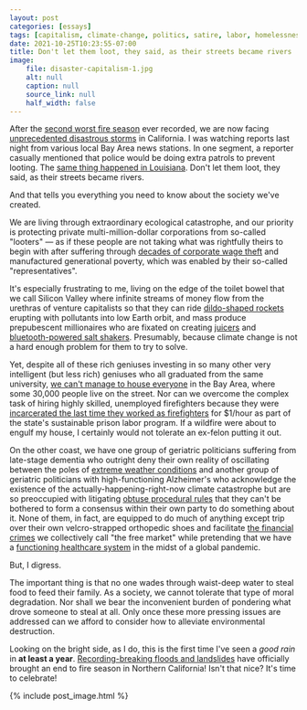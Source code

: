 ```yaml
---
layout: post
categories: [essays]
tags: [capitalism, climate-change, politics, satire, labor, homelessness]
date: 2021-10-25T10:23:55-07:00
title: Don't let them loot, they said, as their streets became rivers
image:
    file: disaster-capitalism-1.jpg
    alt: null
    caption: null
    source_link: null
    half_width: false
---
```


After the [second worst fire season](https://www.sfchronicle.com/california-wildfires/article/Is-this-fire-season-shaping-up-to-be-16368200.php) ever recorded, we are now facing [unprecedented disastrous storms](https://www.nytimes.com/2021/10/24/us/bomb-cyclone-california-atmospheric-river.html) in California. I was watching reports last night from various local Bay Area news stations. In one segment, a reporter casually mentioned that police would be doing extra patrols to prevent looting. The [same thing happened in Louisiana](https://www.motherjones.com/crime-justice/2021/08/hurricane-ida-criminalization-katrina-floodlines-patrols-police/). Don't let them loot, they said, as their streets became rivers.

<!--excerpt-->

And that tells you everything you need to know about the society we've created.

We are living through extraordinary ecological catastrophe, and our priority is protecting private multi-million-dollar corporations from so-called "looters" &mdash; as if these people are not taking what was rightfully theirs to begin with after suffering through [decades of corporate wage theft](https://livingwage.mit.edu/articles/85-15-an-hour-isn-t-enough-u-s-workers-need-a-living-wage) and manufactured generational poverty, which was enabled by their so-called "representatives".

It's especially frustrating to me, living on the edge of the toilet bowel that we call Silicon Valley where infinite streams of money flow from the urethras of venture capitalists so that they can ride [dildo-shaped rockets](https://nypost.com/2021/06/09/jeff-bezos-teased-over-phallic-shaped-rocket-blue-origin/) erupting with pollutants into low Earth orbit, and mass produce prepubescent millionaires who are fixated on creating [juicers](https://techcrunch.com/2017/09/01/rip-juicero-the-400-venture-backed-juice-machine/) and [bluetooth-powered salt shakers](https://lifehacker.com/is-this-bluetooth-salt-shaker-the-juicero-of-seasoning-1795131493). Presumably, because climate change is not a hard enough problem for them to try to solve.

Yet, despite all of these rich geniuses investing in so many other very intelligent (but less rich) geniuses who all graduated from the same university, [we can't manage to house everyone](http://www.bayareaeconomy.org/files/pdf/Homelessness_Report_2019_web.pdf) in the Bay Area, where some 30,000 people live on the street. Nor can we overcome the complex task of hiring highly skilled, unemployed firefighters because they were [incarcerated the last time they worked as firefighters](https://www.vice.com/amp/en/article/v7gaz8/california-relies-on-incarcerated-women-to-fight-wildfires-then-it-abandons-them) for $1/hour as part of the state's sustainable prison labor program. If a wildfire were about to engulf my house, I certainly would not tolerate an ex-felon putting it out.

On the other coast, we have one group of geriatric politicians suffering from late-stage dementia who outright deny their own reality of oscillating between the poles of [extreme weather conditions](https://nypost.com/2021/09/01/nyc-streets-subway-stations-overrun-by-flash-floods/) and another group of geriatric politicians with high-functioning Alzheimer's who acknowledge the existence of the actually-happening-right-now climate catastrophe but are so preoccupied with litigating [obtuse procedural rules](https://www.independent.co.uk/news/world/americas/us-politics/ilhan-omar-fillibuster-mcconnell-backbone-b1843366.html) that they can't be bothered to form a consensus within their own party to do something about it. None of them, in fact, are equipped to do much of anything except trip over their own velcro-strapped orthopedic shoes and facilitate [the financial crimes](https://www.cnbc.com/2021/10/18/the-wealthiest-10percent-of-americans-own-a-record-89percent-of-all-us-stocks.html) we collectively call "the free market" while pretending that we have a [functioning healthcare system](https://www.nytimes.com/2021/07/20/upshot/medical-debt-americans-medicaid.html) in the midst of a global pandemic.

But, I digress.

The important thing is that no one wades through waist-deep water to steal food to feed their family. As a society, we cannot tolerate that type of moral degradation. Nor shall we bear the inconvenient burden of pondering what drove someone to steal at all. Only once these more pressing issues are addressed can we afford to consider how to alleviate environmental destruction.

Looking on the bright side, as I do, this is the first time I've seen a _good rain_ in **at least a year**. [Recording-breaking floods and landslides](https://www.youtube.com/watch?v=tw0ygzrHmf4) have officially brought an end to fire season in Northern California! Isn't that nice? It's time to celebrate!

{% include post_image.html %}
